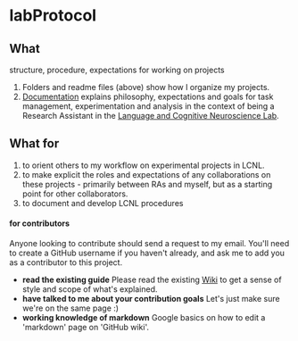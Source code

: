 # labProtocol
## What
structure, procedure, expectations for working on projects
1. Folders and readme files (above) show how I organize my projects.
2. [Documentation](../../wiki) explains philosophy, expectations and goals for task management, experimentation and analysis in the context of being a Research Assistant in the [Language and Cognitive Neuroscience Lab](http://lcnl.wisc.edu).

## What for
1. to orient others to my workflow on experimental projects in LCNL. 
2. to make explicit the roles and expectations of any collaborations on these projects - primarily between RAs and myself, but as a starting point for other collaborators. 
3. to document and develop LCNL procedures

#### for contributors
Anyone looking to contribute should send a request to my email. You'll need to create a GitHub username if you haven't already, and ask me to add you as a contributor to this project.
* **read the existing guide** Please read the existing [Wiki](../../wiki) to get a sense of style and scope of what's explained.
* **have talked to me about your contribution goals** Let's just make sure we're on the same page :)
* **working knowledge of markdown** Google basics on how to edit a 'markdown' page on 'GitHub wiki'.
